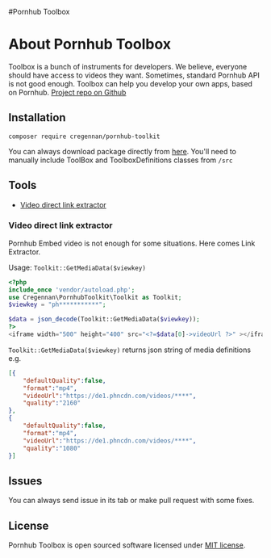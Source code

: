 #Pornhub Toolbox

# About Pornhub Toolbox

Toolbox is a bunch of instruments for developers. We believe, everyone should have access to videos they want. Sometimes, standard Pornhub API is not good enough. Toolbox can help you develop your own apps, based on Pornhub.
[Project repo on Github](https://github.com/Cregennan/pornhub-toolkit)


## Installation
```composer
composer require cregennan/pornhub-toolkit
```
You can always download package directly from [here](https://github.com/Cregennan/pornhub-toolkit/archive/refs/heads/master.zip). 
You'll need to manually include ToolBox and ToolboxDefinitions classes from `/src`


## Tools
 - [Video direct link extractor](#cdn-video-link-extractor)
 
### Video direct link extractor
 Pornhub Embed video is not enough for some situations. Here comes Link Extractor.
 
 Usage: `Toolkit::GetMediaData($viewkey)`
```php 
<?php
include_once 'vendor/autoload.php';
use Cregennan\PornhubToolkit\Toolkit as Toolkit;
$viewkey = "ph***********";

$data = json_decode(Toolkit::GetMediaData($viewkey));
?>
<iframe width="500" height="400" src="<?=$data[0]->videoUrl ?>" ></iframe>

```
`Toolkit::GetMediaData($viewkey)` returns json string of media definitions e.g. 
```json
[{
    "defaultQuality":false,
    "format":"mp4",
    "videoUrl":"https://de1.phncdn.com/videos/****",
    "quality":"2160"
},
{
    "defaultQuality":false,
    "format":"mp4",
    "videoUrl":"https://de1.phncdn.com/videos/****",
    "quality":"1080"
}]
```
## Issues
You can always send issue in its tab or make pull request with some fixes.

## License
Pornhub Toolbox is open sourced software licensed under [MIT license](https://opensource.org/licenses/MIT).


